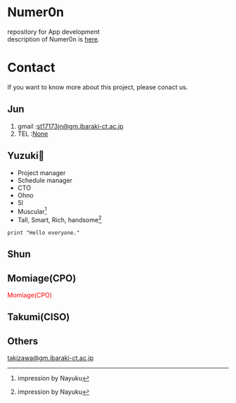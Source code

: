 # Numer0n
 repository for App development  
description of Numer0n is [here](https://ja.wikipedia.org/wiki/Numer0n).  

# Contact
  If you want to know more about this project, please conact us.  
  ## Jun
  1. gmail :st17173jn@gm.ibaraki-ct.ac.jp  
  2. TEL :[None](https://clipkosen.herokuapp.com/comment/)  
  
  ## Yuzuki🏁  
  - Project manager
  - Schedule manager
  - CTO
  - Ohno
  - 5I
  - Muscular[^1]
  - Tall, Smart, Rich, handsome[^1]  
  ```
  print "Hello everyone."
  ```
  [^1]: impression by Nayuku
  ## Shun  
  ## Momiage(CPO)  
  <span style="color: red; ">Momiage(CPO)</span>
  ## Takumi(CISO)
  ## Others
  takizawa@gm.ibaraki-ct.ac.jp  
